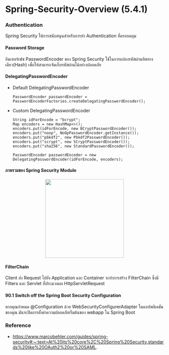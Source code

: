 # Spring-Security-Overview (5.4.1)

### Authentication

Spring Security ให้การสนับสนุนสำหรับการทำ Authentication ที่ครอบคลุม 

#### Password Storage

อินเทอร์เฟซ PasswordEncoder ของ Spring Security ใช้ในการแปลงรหัสผ่านทิศทางเดียว(Hash) เพื่อให้สามารถจัดเก็บรหัสผ่านได้อย่างปลอดภัย

#### DelegatingPasswordEncoder

- Default DelegatingPasswordEncoder

      PasswordEncoder passwordEncoder = PasswordEncoderFactories.createDelegatingPasswordEncoder();

- Custom DelegatingPasswordEncoder

      String idForEncode = "bcrypt";
      Map encoders = new HashMap<>();
      encoders.put(idForEncode, new BCryptPasswordEncoder());
      encoders.put("noop", NoOpPasswordEncoder.getInstance());
      encoders.put("pbkdf2", new Pbkdf2PasswordEncoder());
      encoders.put("scrypt", new SCryptPasswordEncoder());
      encoders.put("sha256", new StandardPasswordEncoder());

      PasswordEncoder passwordEncoder = new DelegatingPasswordEncoder(idForEncode, encoders);

#### ภาพรวมของ Spring Security Module

<p align="center">
  <img src="https://user-images.githubusercontent.com/15135199/95062787-a3504d80-0727-11eb-92a9-90e12434b9f8.png" width="250">
</p>

 #### FilterChain
 
 Client ส่ง Request ไปยัง Application และ Container จะทำการสร้าง FilterChain ซึ่งมี Filters และ Servlet ที่ประมวลผล HttpServletRequest 
 
 
 #### 90.1 Switch off the Spring Boot Security Configuration
 
 หากคุณกำหนด @Configuration ด้วย WebSecurityConfigurerAdapter ในแอปพลิเคชันของคุณ มันจะปิดการตั้งค่าความปลอดภัยเริ่มต้นของ webapp ใน Spring Boot
 
 ### Reference
 
 - https://www.marcobehler.com/guides/spring-security#:~:text=At%20its%20core%2C%20Spring%20Security,standards%20like%20OAuth2%20or%20SAML.
